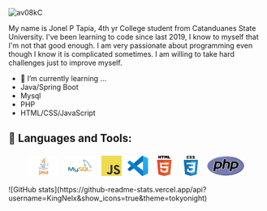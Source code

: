 
![av08kC](https://user-images.githubusercontent.com/88817315/148907531-06f06c46-62ff-436a-bb0a-73cbec4b86ea.jpg)


My name is Jonel P Tapia, 4th yr College student from Catanduanes State University. 
        I've been learning to code since last 2019, I know to myself that I'm not that good enough. I am very passionate about programming even though I know it is complicated sometimes. I am willing to take hard challenges just to improve myself.
   

- 🌱 I’m currently learning ...
- Java/Spring Boot
- Mysql
- PHP
- HTML/CSS/JavaScript

## 🧰 Languages and Tools:
<p align="center">
<img src="java.jpg" alt="Java" height="40" style="vertical-align:top; margin:4px">
<img src="mysql.png" alt="Mysql" height="40" style="vertical-align:top; margin:4px">
<img src="https://raw.githubusercontent.com/github/explore/80688e429a7d4ef2fca1e82350fe8e3517d3494d/topics/javascript/javascript.png" alt="Javascript" height="40" style="vertical-align:top; margin:4px">
<img src="https://raw.githubusercontent.com/github/explore/80688e429a7d4ef2fca1e82350fe8e3517d3494d/topics/visual-studio-code/visual-studio-code.png" alt="VS Code" height="40" style="vertical-align:top; margin:4px">
<img src="https://raw.githubusercontent.com/github/explore/80688e429a7d4ef2fca1e82350fe8e3517d3494d/topics/html/html.png" alt="html" height="40" style="vertical-align:top; margin:4px">
<img src="https://raw.githubusercontent.com/github/explore/80688e429a7d4ef2fca1e82350fe8e3517d3494d/topics/css/css.png" alt="css" height="40" style="vertical-align:top; margin:4px">
<img src="PHP-logo.svg.png" alt="PHP" height="40" style="vertical-align:top; margin:4px">
       
</p>
 ![GitHub stats](https://github-readme-stats.vercel.app/api?username=KingNelx&show_icons=true&theme=tokyonight)



     

